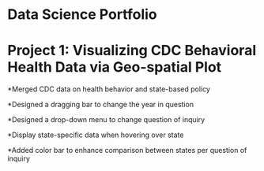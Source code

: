 # Data Science Portfolio

# Project 1: Visualizing CDC Behavioral Health Data via Geo-spatial Plot  

*Merged CDC data on health behavior and state-based policy

*Designed a dragging bar to change the year in question

*Designed a drop-down menu to change question of inquiry 

*Display state-specific data when hovering over state 

*Added color bar to enhance comparison between states per question of inquiry

